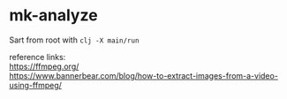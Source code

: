 # mk-analyze

Sart from root with
`clj -X main/run`

reference links: \
https://ffmpeg.org/ \
https://www.bannerbear.com/blog/how-to-extract-images-from-a-video-using-ffmpeg/
